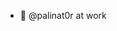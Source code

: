 - 👋 @palinat0r at work
<!---
palinat0rsl7/palinat0rsl7 is a ✨ special ✨ repository because its `README.md` (this file) appears on your GitHub profile.
You can click the Preview link to take a look at your changes.
--->
